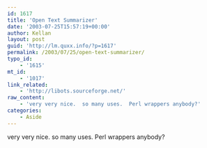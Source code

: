 ```yaml
---
id: 1617
title: 'Open Text Summarizer'
date: '2003-07-25T15:57:19+00:00'
author: Kellan
layout: post
guid: 'http://lm.quxx.info/?p=1617'
permalink: /2003/07/25/open-text-summarizer/
typo_id:
    - '1615'
mt_id:
    - '1017'
link_related:
    - 'http://libots.sourceforge.net/'
raw_content:
    - 'very very nice.  so many uses.  Perl wrappers anybody?'
categories:
    - Aside
---
```


very very nice. so many uses. Perl wrappers anybody?